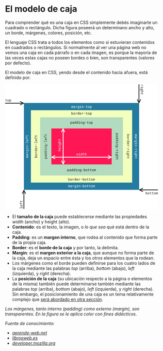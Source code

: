 # El modelo de caja

Para comprender qué es una caja en CSS simplemente debés imaginarte un cuadrado o rectángulo. Dicha figura poseerá un determinano ancho y alto, un borde, márgenes, colores, posición, etc. 

El lenguaje CSS trata a todos los elementos como si estuvieran contenidos en cuadrados o rectángulos. Si normalmente al ver una página web no vemos una caja en cada párrafo o en cada imagen, es porque la mayoría de las veces estas cajas no poseen bordes  o bien, son transparentes (valores por defecto). 


El modelo de caja en CSS, yendo desde el contenido hacia afuera, está definido por: 

![Box Model CSS](imgCSSFundamentos/boxmodel.png)

* El **tamaño de la caja** puede establecerse mediante las propiedades _width_ (ancho) y height (alto).
* **Contenido**: es el texto, la imagen, o _lo que sea_ qué está dentro de la caja. 
* **Padding**: es un **margen interno**, que rodea al contenido que forma parte de la propia caja.
* **Border**: es el **borde de la caja** y por tanto, la delimita.
* **Margin**: es el **margen exterior a la caja**, que aunque no forma parte de la caja, deja un espacio entre ésta y los otros elementos que la rodean.
* Los márgenes como el borde pueden definirse para los cuatro lados de la caja mediante las palabras _top_ (arriba), _bottom_ (abajo), _left_ (izquierda), y _right_ (derecha).
* La **posición de la caja** (su ubicación respecto a la página o elementos de la misma) también puede determinarse también mediante las palabras _top_ (arriba), _bottom_ (abajo), _left_ (izquierda), y _right_ (derecha). Sin embargo, el posicionamiento de una caja es un tema relativamente complejo que [será abordado en otra sección](boxModelPosition.md). 

_Los márgenes, tanto interno (padding) como externo (margin), son transparentes. En la figura se le aplica color con fines didácticos_. 


_Fuente de conocimiento:_

* _[aprende-web.net](http://aprende-web.net)_
* _[librosweb.es](https://librosweb.es)_
* _[developer.mozilla.org](https://developer.mozilla.org/es/docs/Web/CSS/CSS_Modelo_Caja/Mastering_margin_collapsing)_
